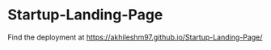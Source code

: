 # Startup-Landing-Page

Find the deployment at 
https://akhileshm97.github.io/Startup-Landing-Page/
